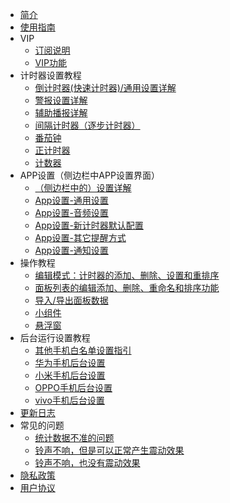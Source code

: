 * [简介](README.md)
* [使用指南](catalog.md)
* VIP
  * [订阅说明](./vip/README.md)
  * [VIP功能](./vip/features.md)
* 计时器设置教程
  * [倒计时器(快速计时器)/通用设置详解](./timer-settings/countdown.md)
  * [警报设置详解](./timer-settings/alarm.md)
  * [辅助播报详解](./timer-settings/assit-alarm.md)
  * [间隔计时器（逐步计时器）](./timer-settings/interval.md)
  * [番茄钟](./timer-settings/tomato.md)
  * [正计时器](./timer-settings/forwardtimer.md)
  * [计数器](./timer-settings/counter.md)
* APP设置（侧边栏中APP设置界面）
  * [（侧边栏中的）设置详解](./app-setting/detail2.md)
  * [App设置-通用设置](./app-setting/basic.md)
  * [App设置-音频设置](./app-setting/audio.md)
  * [App设置-新计时器默认配置](./app-setting/new-timer-config.md)
  * [App设置-其它提醒方式](./app-setting/signal.md)
  * [App设置-通知设置](./app-setting/notification.md)
* 操作教程
  * [编辑模式：计时器的添加、删除、设置和重排序](./operation-instruction/edit.md)
  * [面板列表的编辑添加、删除、重命名和排序功能](./operation-instruction/panel.md)
  * [导入/导出面板数据](./operation-instruction/import-export.md)
  * [小组件](./operation-instruction/widget.md)
  * [悬浮窗](./operation-instruction/floating-window.md)
* 后台运行设置教程
  * [其他手机白名单设置指引](./background-setup/all-platform.md)
  * [华为手机后台设置](./background-setup/huawei.md)
  * [小米手机后台设置](./background-setup/xiaomi.md)
  * [OPPO手机后台设置](./background-setup/oppo.md)
  * [vivo手机后台设置](./background-setup/vivo.md)
* [更新日志](./update-log.md)
* 常见的问题
  * [统计数据不准的问题](./faqs/2.md)
  * [铃声不响，但是可以正常产生震动效果](./faqs/1.md)
  * [铃声不响，也没有震动效果](./faqs/3.md)
* [隐私政策](./other/privacy.md)
* [用户协议](./other/user-service.md)